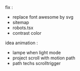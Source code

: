 fix :

- replace font awesome by svg
- sitemap
- robots.tsx
- contrast color

idea animation :

- lampe when light mode
- project scroll with motion path
- path techs scrolltrigger
